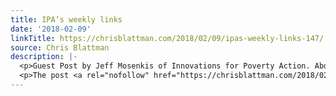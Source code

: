 ```yaml
---
title: IPA’s weekly links
date: '2018-02-09'
linkTitle: https://chrisblattman.com/2018/02/09/ipas-weekly-links-147/
source: Chris Blattman
description: |-
  <p>Guest Post by Jeff Mosenkis of Innovations for Poverty Action. Above, Tim Harfords postcard rules for reading statistics (gated), inspired by Harold Pollack&#8217;s personal finance rules index card. ER docs seem to use mental heuristics &#8211; patients are more likely to &#8230; <a href="https://chrisblattman.com/2018/02/09/ipas-weekly-links-147/">Continue reading <span class="meta-nav">&#8594;</span></a></p>
  <p>The post <a rel="nofollow" href="https://chrisblattman.com/2018/02/09/ipas-week
---
```

